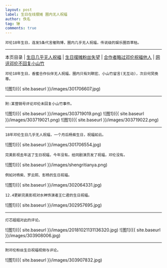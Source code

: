 ```yaml
---
layout: post
label: 生日在线摆摊 圈内无人祝福
author: 佚名
tag: 锤
comments: true
---
```


    邓伦18年生日，连发5条代言催购博，圈内几乎无人祝福，传说级的娱乐圈百草枯。

---

本页目录 \| [生日几乎无人祝福](#dxjja) \| [生日摆摊粉丝失望](#dxjjb) \| [合作者略过邓伦祝福他人](#dxjjc) \| [网评邓伦不回复小山竹](#dxjjd) 

<a class="anchor" name="dxjja"></a>


    邓伦18年生日，香蜜合作伙伴无人祝福，圈内只有刘畊宏、小山竹留言(无互动)，次日何炅挽尊。

![图1]({{ site.baseurl }}/images/301706607.jpg)

---

<a class="anchor" name="dxjjd"></a>

    附:某营销号评论邓伦未回复小山竹事件。

![图1]({{ site.baseurl }}/images/303719019.png)
![图1]({{ site.baseurl }}/images/303719021.png)
![图1]({{ site.baseurl }}/images/303719022.png)

---

<a class="anchor" name="dxjjc"></a>
    
    18年邓伦生日几乎无人祝福，一个月后杨紫生日，祝福如云。

![图1]({{ site.baseurl }}/images/301706554.jpg)


    完美影视去年送了生日祝福，今年没有。给同剧演员发了祝福，邓伦没有。

![图1]({{ site.baseurl }}/images/shengritianya.png)

    例如对杨紫、罗云熙、彭杨的生日祝福。

![图1]({{ site.baseurl }}/images/302064331.jpg)

    12.4更新完美影视对水神饰演者王仁君的生日祝福。

![图1]({{ site.baseurl }}/images/302957695.jpg)

---

<a class="anchor" name="dxjjb"></a>


    灯芯姐姐对此的评论。
    
![图1]({{ site.baseurl }}/images/20181021131136320.jpg)
![图1]({{ site.baseurl }}/images/303908006.jpg)


---

<a class="anchor" name="dxjje"></a>


    附邓伦粉丝生日祝福视频与评论。

![图1]({{ site.baseurl }}/images/303907832.jpg)
